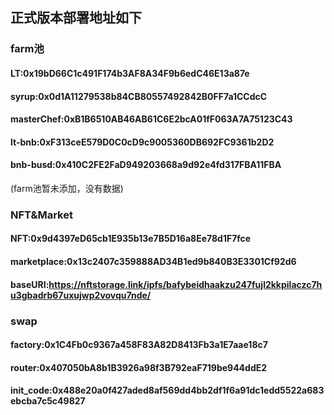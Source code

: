 ## 正式版本部署地址如下
### farm池
#### LT:0x19bD66C1c491F174b3AF8A34F9b6edC46E13a87e
#### syrup:0x0d1A11279538b84CB80557492842B0FF7a1CCdcC
#### masterChef:0xB1B6510AB46AB61C6E2bcA01fF063A7A75123C43
#### lt-bnb:0xF313ceE579D0C0cD9c9005360DB692FC9361b2D2
#### bnb-busd:0x410C2FE2FaD949203668a9d92e4fd317FBA11FBA
(farm池暂未添加，没有数据)
### NFT&Market
#### NFT:0x9d4397eD65cb1E935b13e7B5D16a8Ee78d1F7fce
#### marketplace:0x13c2407c359888AD34B1ed9b840B3E3301Cf92d6
#### baseURI:https://nftstorage.link/ipfs/bafybeidhaakzu247fujl2kkpilaczc7hu3gbadrb67uxujwp2vovqu7nde/
### swap
#### factory:0x1C4Fb0c9367a458F83A82D8413Fb3a1E7aae18c7
#### router:0x407050bA8b1B3926a98f3B792eaF719be944ddE2
#### init_code:0x488e20a0f427aded8af569dd4bb2df1f6a91dc1edd5522a683ebcba7c5c49827

